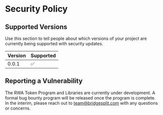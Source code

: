 # Security Policy

## Supported Versions

Use this section to tell people about which versions of your project are
currently being supported with security updates.

| Version | Supported          |
| ------- | ------------------ |
| 0.0.1   | :white_check_mark: |

## Reporting a Vulnerability

The RWA Token Program and Libraries are currently under development. A formal bug bounty program will be released once the program is complete. In the interim, please reach out to team@bridgesplit.com with any questions or concerns.
